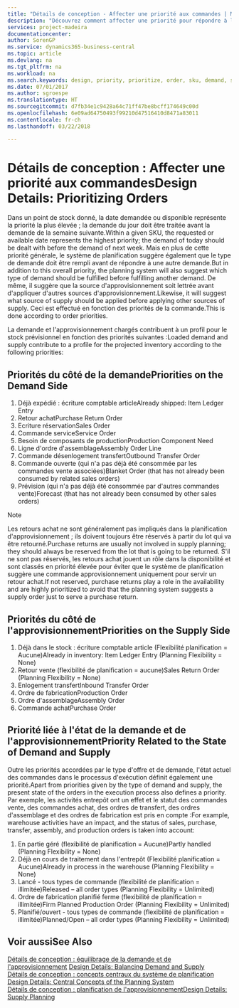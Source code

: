 ```yaml
---
title: "Détails de conception - Affecter une priorité aux commandes | Microsoft Docs"
description: "Découvrez comment affecter une priorité pour répondre à la demande et l'approvisionnement."
services: project-madeira
documentationcenter: 
author: SorenGP
ms.service: dynamics365-business-central
ms.topic: article
ms.devlang: na
ms.tgt_pltfrm: na
ms.workload: na
ms.search.keywords: design, priority, prioritize, order, sku, demand, supply
ms.date: 07/01/2017
ms.author: sgroespe
ms.translationtype: HT
ms.sourcegitcommit: d7fb34e1c9428a64c71ff47be8bcff174649c00d
ms.openlocfilehash: 6e09ad64750493f99210d47516410d8471a83011
ms.contentlocale: fr-ch
ms.lasthandoff: 03/22/2018

---
```

# <a name="design-details-prioritizing-orders"></a><span data-ttu-id="7fa09-103">Détails de conception : Affecter une priorité aux commandes</span><span class="sxs-lookup"><span data-stu-id="7fa09-103">Design Details: Prioritizing Orders</span></span>
<span data-ttu-id="7fa09-104">Dans un point de stock donné, la date demandée ou disponible représente la priorité la plus élevée ; la demande du jour doit être traitée avant la demande de la semaine suivante.</span><span class="sxs-lookup"><span data-stu-id="7fa09-104">Within a given SKU, the requested or available date represents the highest priority; the demand of today should be dealt with before the demand of next week.</span></span> <span data-ttu-id="7fa09-105">Mais en plus de cette priorité générale, le système de planification suggère également que le type de demande doit être rempli avant de répondre à une autre demande.</span><span class="sxs-lookup"><span data-stu-id="7fa09-105">But in addition to this overall priority, the planning system will also suggest which type of demand should be fulfilled before fulfilling another demand.</span></span> <span data-ttu-id="7fa09-106">De même, il suggère que la source d'approvisionnement soit lettrée avant d'appliquer d'autres sources d'approvisionnement.</span><span class="sxs-lookup"><span data-stu-id="7fa09-106">Likewise, it will suggest what source of supply should be applied before applying other sources of supply.</span></span> <span data-ttu-id="7fa09-107">Ceci est effectué en fonction des priorités de la commande.</span><span class="sxs-lookup"><span data-stu-id="7fa09-107">This is done according to order priorities.</span></span>  
  
<span data-ttu-id="7fa09-108">La demande et l'approvisionnement chargés contribuent à un profil pour le stock prévisionnel en fonction des priorités suivantes :</span><span class="sxs-lookup"><span data-stu-id="7fa09-108">Loaded demand and supply contribute to a profile for the projected inventory according to the following priorities:</span></span>  
  
## <a name="priorities-on-the-demand-side"></a><span data-ttu-id="7fa09-109">Priorités du côté de la demande</span><span class="sxs-lookup"><span data-stu-id="7fa09-109">Priorities on the Demand Side</span></span>  
1. <span data-ttu-id="7fa09-110">Déjà expédié : écriture comptable article</span><span class="sxs-lookup"><span data-stu-id="7fa09-110">Already shipped: Item Ledger Entry</span></span>  
2. <span data-ttu-id="7fa09-111">Retour achat</span><span class="sxs-lookup"><span data-stu-id="7fa09-111">Purchase Return Order</span></span>  
3. <span data-ttu-id="7fa09-112">Ecriture réservation</span><span class="sxs-lookup"><span data-stu-id="7fa09-112">Sales Order</span></span>  
4. <span data-ttu-id="7fa09-113">Commande service</span><span class="sxs-lookup"><span data-stu-id="7fa09-113">Service Order</span></span>  
5. <span data-ttu-id="7fa09-114">Besoin de composants de production</span><span class="sxs-lookup"><span data-stu-id="7fa09-114">Production Component Need</span></span>  
6. <span data-ttu-id="7fa09-115">Ligne d'ordre d'assemblage</span><span class="sxs-lookup"><span data-stu-id="7fa09-115">Assembly Order Line</span></span>  
7. <span data-ttu-id="7fa09-116">Commande désenlogement transfert</span><span class="sxs-lookup"><span data-stu-id="7fa09-116">Outbound Transfer Order</span></span>  
8. <span data-ttu-id="7fa09-117">Commande ouverte (qui n'a pas déjà été consommée par les commandes vente associées)</span><span class="sxs-lookup"><span data-stu-id="7fa09-117">Blanket Order (that has not already been consumed by related sales orders)</span></span>  
9. <span data-ttu-id="7fa09-118">Prévision (qui n'a pas déjà été consommée par d'autres commandes vente)</span><span class="sxs-lookup"><span data-stu-id="7fa09-118">Forecast (that has not already been consumed by other sales orders)</span></span>  
  
> [!NOTE]  
>  <span data-ttu-id="7fa09-119">Les retours achat ne sont généralement pas impliqués dans la planification d'approvisionnement ; ils doivent toujours être réservés à partir du lot qui va être retourné.</span><span class="sxs-lookup"><span data-stu-id="7fa09-119">Purchase returns are usually not involved in supply planning; they should always be reserved from the lot that is going to be returned.</span></span> <span data-ttu-id="7fa09-120">S'il ne sont pas réservés, les retours achat jouent un rôle dans la disponibilité et sont classés en priorité élevée pour éviter que le système de planification suggère une commande approvisionnement uniquement pour servir un retour achat.</span><span class="sxs-lookup"><span data-stu-id="7fa09-120">If not reserved, purchase returns play a role in the availability and are highly prioritized to avoid that the planning system suggests a supply order just to serve a purchase return.</span></span>  
  
## <a name="priorities-on-the-supply-side"></a><span data-ttu-id="7fa09-121">Priorités du côté de l'approvisionnement</span><span class="sxs-lookup"><span data-stu-id="7fa09-121">Priorities on the Supply Side</span></span>  
1. <span data-ttu-id="7fa09-122">Déjà dans le stock : écriture comptable article (Flexibilité planification = Aucune)</span><span class="sxs-lookup"><span data-stu-id="7fa09-122">Already in inventory: Item Ledger Entry (Planning Flexibility = None)</span></span>  
2. <span data-ttu-id="7fa09-123">Retour vente (flexibilité de planification = aucune)</span><span class="sxs-lookup"><span data-stu-id="7fa09-123">Sales Return Order (Planning Flexibility = None)</span></span>  
3. <span data-ttu-id="7fa09-124">Enlogement transfert</span><span class="sxs-lookup"><span data-stu-id="7fa09-124">Inbound Transfer Order</span></span>  
4. <span data-ttu-id="7fa09-125">Ordre de fabrication</span><span class="sxs-lookup"><span data-stu-id="7fa09-125">Production Order</span></span>  
5. <span data-ttu-id="7fa09-126">Ordre d'assemblage</span><span class="sxs-lookup"><span data-stu-id="7fa09-126">Assembly Order</span></span>  
6. <span data-ttu-id="7fa09-127">Commande achat</span><span class="sxs-lookup"><span data-stu-id="7fa09-127">Purchase Order</span></span>  
  
## <a name="priority-related-to-the-state-of-demand-and-supply"></a><span data-ttu-id="7fa09-128">Priorité liée à l'état de la demande et de l'approvisionnement</span><span class="sxs-lookup"><span data-stu-id="7fa09-128">Priority Related to the State of Demand and Supply</span></span>  
<span data-ttu-id="7fa09-129">Outre les priorités accordées par le type d'offre et de demande, l'état actuel des commandes dans le processus d'exécution définit également une priorité.</span><span class="sxs-lookup"><span data-stu-id="7fa09-129">Apart from priorities given by the type of demand and supply, the present state of the orders in the execution process also defines a priority.</span></span> <span data-ttu-id="7fa09-130">Par exemple, les activités entrepôt ont un effet et le statut des commandes vente, des commandes achat, des ordres de transfert, des ordres d'assemblage et des ordres de fabrication est pris en compte :</span><span class="sxs-lookup"><span data-stu-id="7fa09-130">For example, warehouse activities have an impact, and the status of sales, purchase, transfer, assembly, and production orders is taken into account:</span></span>  
  
1. <span data-ttu-id="7fa09-131">En partie géré (flexibilité de planification = Aucune)</span><span class="sxs-lookup"><span data-stu-id="7fa09-131">Partly handled (Planning Flexibility = None)</span></span>  
2. <span data-ttu-id="7fa09-132">Déjà en cours de traitement dans l'entrepôt (Flexibilité planification = Aucune)</span><span class="sxs-lookup"><span data-stu-id="7fa09-132">Already in process in the warehouse (Planning Flexibility = None)</span></span>  
3. <span data-ttu-id="7fa09-133">Lancé - tous types de commande (flexibilité de planification = illimitée)</span><span class="sxs-lookup"><span data-stu-id="7fa09-133">Released – all order types (Planning Flexibility = Unlimited)</span></span>  
4. <span data-ttu-id="7fa09-134">Ordre de fabrication planifié ferme (flexibilité de planification = illimitée)</span><span class="sxs-lookup"><span data-stu-id="7fa09-134">Firm Planned Production Order (Planning Flexibility = Unlimited)</span></span>  
5. <span data-ttu-id="7fa09-135">Planifié/ouvert - tous types de commande (flexibilité de planification = illimitée)</span><span class="sxs-lookup"><span data-stu-id="7fa09-135">Planned/Open – all order types (Planning Flexibility = Unlimited)</span></span>  
  
## <a name="see-also"></a><span data-ttu-id="7fa09-136">Voir aussi</span><span class="sxs-lookup"><span data-stu-id="7fa09-136">See Also</span></span>  
<span data-ttu-id="7fa09-137">[Détails de conception : équilibrage de la demande et de l'approvisionnement](design-details-balancing-demand-and-supply.md) </span><span class="sxs-lookup"><span data-stu-id="7fa09-137">[Design Details: Balancing Demand and Supply](design-details-balancing-demand-and-supply.md) </span></span>  
<span data-ttu-id="7fa09-138">[Détails de conception : concepts centraux du système de planification](design-details-central-concepts-of-the-planning-system.md) </span><span class="sxs-lookup"><span data-stu-id="7fa09-138">[Design Details: Central Concepts of the Planning System](design-details-central-concepts-of-the-planning-system.md) </span></span>  
[<span data-ttu-id="7fa09-139">Détails de conception : planification de l'approvisionnement</span><span class="sxs-lookup"><span data-stu-id="7fa09-139">Design Details: Supply Planning</span></span>](design-details-supply-planning.md)

